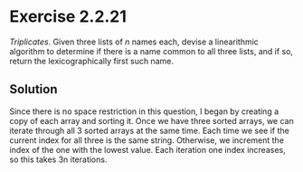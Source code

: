 # Exercise 2.2.21

*Triplicates*. Given three lists of *n* names each, devise a linearithmic
algorithm to determine if there is a name common to all three lists, and
if so, return the lexicographically first such name.

## Solution

Since there is no space restriction in this question, I began by creating
a copy of each array and sorting it. Once we have three sorted arrays,
we can iterate through all 3 sorted arrays at the same time. Each time
we see if the current index for all three is the same string. Otherwise,
we increment the index of the one with the lowest value. Each iteration
one index increases, so this takes 3n iterations.